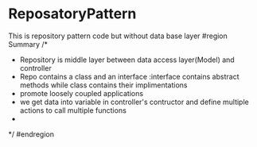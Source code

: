 # ReposatoryPattern
 This is repository pattern code but without data base layer
 #region Summary
/*
 * Repository is middle layer between data access layer(Model) and controller 
 * Repo contains a class and an interface :interface contains abstract methods while class contains their implimentations
 * promote loosely coupled applications
 * we get data into variable in controller's contructor and define multiple actions to call multiple functions
 * 
 */
#endregion
